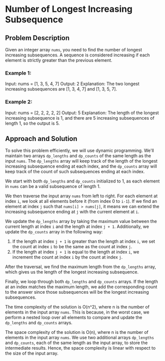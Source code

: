 # Number of Longest Increasing Subsequence

## Problem Description

Given an integer array `nums`, you need to find the number of longest increasing subsequences. A sequence is considered increasing if each element is strictly greater than the previous element.

### Example 1:
Input: nums = [1, 3, 5, 4, 7]
Output: 2
Explanation: The two longest increasing subsequences are [1, 3, 4, 7] and [1, 3, 5, 7].

### Example 2:
Input: nums = [2, 2, 2, 2, 2]
Output: 5
Explanation: The length of the longest increasing subsequence is 1, and there are 5 increasing subsequences of length 1, so the output is 5.

## Approach and Solution

To solve this problem efficiently, we will use dynamic programming. We'll maintain two arrays `dp_lengths` and `dp_counts` of the same length as the input `nums`. The `dp_lengths` array will keep track of the length of the longest increasing subsequence ending at each index, and the `dp_counts` array will keep track of the count of such subsequences ending at each index.

We start with both `dp_lengths` and `dp_counts` initialized to 1, as each element in `nums` can be a valid subsequence of length 1.

We then traverse the input array `nums` from left to right. For each element at index `i`, we look at all elements before it (from index 0 to `i-1`). If we find an element at index `j` such that `nums[i] > nums[j]`, it means we can extend the increasing subsequence ending at `j` with the current element at `i`.

We update the `dp_lengths` array by taking the maximum value between the current length at index `i` and the length at index `j + 1`. Additionally, we update the `dp_counts` array in the following way:

1. If the length at index `j + 1` is greater than the length at index `i`, we set the count at index `i` to be the same as the count at index `j`.
2. If the length at index `j + 1` is equal to the length at index `i`, we increment the count at index `i` by the count at index `j`.

After the traversal, we find the maximum length from the `dp_lengths` array, which gives us the length of the longest increasing subsequence.

Finally, we loop through both `dp_lengths` and `dp_counts` arrays. If the length at an index matches the maximum length, we add the corresponding count to the answer since those subsequences will be the longest increasing subsequences.

The time complexity of the solution is O(n^2), where n is the number of elements in the input array `nums`. This is because, in the worst case, we perform a nested loop over all elements to compare and update the `dp_lengths` and `dp_counts` arrays.

The space complexity of the solution is O(n), where n is the number of elements in the input array `nums`. We use two additional arrays `dp_lengths` and `dp_counts`, each of the same length as the input array, to store the intermediate results. Hence, the space complexity is linear with respect to the size of the input array.